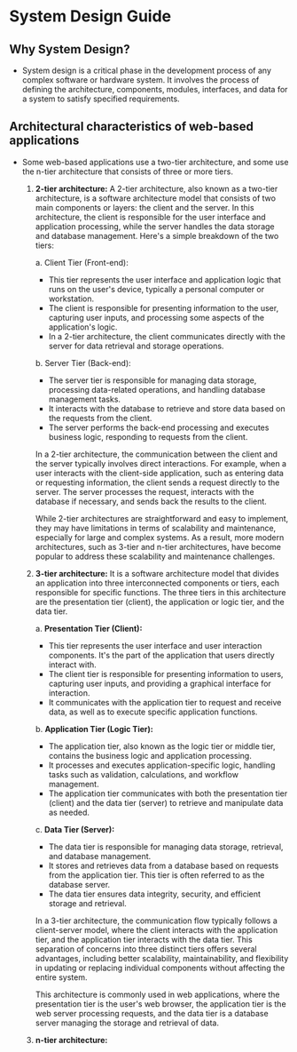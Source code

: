 # **System Design Guide**

## Why System Design?

- System design is a critical phase in the development process of any complex software or hardware system. It involves the process of defining the architecture, components, modules, interfaces, and data for a system to satisfy specified requirements.

## Architectural characteristics of web-based applications

- Some web-based applications use a two-tier architecture, and some use the n-tier architecture that consists of three or more tiers.

  1. **2-tier architecture:** A 2-tier architecture, also known as a two-tier architecture, is a software architecture model that consists of two main components or layers: the client and the server. In this architecture, the client is responsible for the user interface and application processing, while the server handles the data storage and database management. Here's a simple breakdown of the two tiers:

     a. Client Tier (Front-end):

     - This tier represents the user interface and application logic that runs on the user's device, typically a personal computer or workstation.
     - The client is responsible for presenting information to the user, capturing user inputs, and processing some aspects of the application's logic.
     - In a 2-tier architecture, the client communicates directly with the server for data retrieval and storage operations.

     b. Server Tier (Back-end):

     - The server tier is responsible for managing data storage, processing data-related operations, and handling database management tasks.
     - It interacts with the database to retrieve and store data based on the requests from the client.
     - The server performs the back-end processing and executes business logic, responding to requests from the client.

     In a 2-tier architecture, the communication between the client and the server typically involves direct interactions. For example, when a user interacts with the client-side application, such as entering data or requesting information, the client sends a request directly to the server. The server processes the request, interacts with the database if necessary, and sends back the results to the client.

     While 2-tier architectures are straightforward and easy to implement, they may have limitations in terms of scalability and maintenance, especially for large and complex systems. As a result, more modern architectures, such as 3-tier and n-tier architectures, have become popular to address these scalability and maintenance challenges.

  2. **3-tier architecture:** It is a software architecture model that divides an application into three interconnected components or tiers, each responsible for specific functions. The three tiers in this architecture are the presentation tier (client), the application or logic tier, and the data tier.

     a. **Presentation Tier (Client):**

     - This tier represents the user interface and user interaction components. It's the part of the application that users directly interact with.
     - The client tier is responsible for presenting information to users, capturing user inputs, and providing a graphical interface for interaction.
     - It communicates with the application tier to request and receive data, as well as to execute specific application functions.

     b. **Application Tier (Logic Tier):**

     - The application tier, also known as the logic tier or middle tier, contains the business logic and application processing.
     - It processes and executes application-specific logic, handling tasks such as validation, calculations, and workflow management.
     - The application tier communicates with both the presentation tier (client) and the data tier (server) to retrieve and manipulate data as needed.

     c. **Data Tier (Server):**

     - The data tier is responsible for managing data storage, retrieval, and database management.
     - It stores and retrieves data from a database based on requests from the application tier. This tier is often referred to as the database server.
     - The data tier ensures data integrity, security, and efficient storage and retrieval.

     In a 3-tier architecture, the communication flow typically follows a client-server model, where the client interacts with the application tier, and the application tier interacts with the data tier. This separation of concerns into three distinct tiers offers several advantages, including better scalability, maintainability, and flexibility in updating or replacing individual components without affecting the entire system.

     This architecture is commonly used in web applications, where the presentation tier is the user's web browser, the application tier is the web server processing requests, and the data tier is a database server managing the storage and retrieval of data.

  3. **n-tier architecture:**
